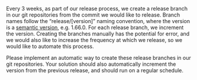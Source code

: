 Every 3 weeks, as part of our release process, we create a release branch in our git repositories
from the commit we would like to release. Branch names follow the “release/[version]” naming
convention, where the version is a [semantic version](https://semver.org/), e.g. 1.66.0. For each release branch, we
increment the version. Creating the branches manually has the potential for error, and we
would also like to increase the frequency at which we release, so we would like to automate this
process.

Please implement an automatic way to create these release branches in our git repositories.
Your solution should also automatically increment the version from the previous release, and
should run on a regular schedule.


